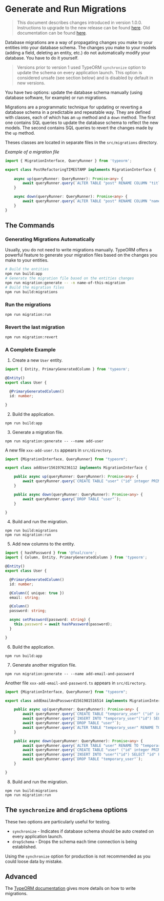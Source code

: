 # Generate and Run Migrations

> This document describes changes introduced in version 1.0.0. Instructions to upgrade to the new release can be found [here](https://github.com/FoalTS/foal/releases/tag/v1.0.0). Old documentation can be found [here]().

Database migrations are a way of propagating changes you make to your entities into your database schema. The changes you make to your models (adding a field, deleting an entity, etc.) do not automatically modify your database. You have to do it yourself.

> Versions prior to version 1 used TypeORM `synchronize` option to update the schema on every application launch. This option is considered unsafe (see section below) and is disabled by default in new versions.

You have two options: update the database schema manually (using database software, for example) or run migrations.

Migrations are a programmatic technique for updating or reverting a database schema in a predictable and repeatable way. They are defined with classes, each of which has an `up` method and a `down` method. The first one contains SQL queries to update the database schema to reflect the new models. The second contains SQL queries to revert the changes made by the `up` method.

Theses classes are located in separate files in the `src/migrations` directory.

*Example of a migration file*
```typescript
import { MigrationInterface, QueryRunner } from 'typeorm';

export class PostRefactoringTIMESTAMP implements MigrationInterface {
    
    async up(queryRunner: QueryRunner): Promise<any> {
        await queryRunner.query(`ALTER TABLE "post" RENAME COLUMN "title" TO "name"`);
    }

    async down(queryRunner: QueryRunner): Promise<any> { 
        await queryRunner.query(`ALTER TABLE "post" RENAME COLUMN "name" TO "title"`); // reverts things made in "up" method
    }
}
```

## The Commands

### Generating Migrations Automatically

Usually, you do not need to write migrations manually. TypeORM offers a powerful feature to generate your migration files based on the changes you make to your entities.

```sh
# Build the entities
npm run build:app
# Generate the migration file based on the entities changes
npm run migration:generate -- -n name-of-this-migration
# Build the migration files
npm run build:migrations
```

### Run the migrations

```sh
npm run migration:run
```

### Revert the last migration

```sh
npm run migration:revert
```

### A Complete Example

1. Create a new `User` entity.

```typescript
import { Entity, PrimaryGeneratedColumn } from 'typeorm';

@Entity()
export class User {

  @PrimaryGeneratedColumn()
  id: number;

}
```

2. Build the application.

```
npm run build:app
```

3. Generate a migration file.

```
npm run migration:generate -- --name add-user
```

A new file `xxx-add-user.ts` appears in `src/directory`.

```typescript
import {MigrationInterface, QueryRunner} from "typeorm";

export class addUser1561976236112 implements MigrationInterface {

    public async up(queryRunner: QueryRunner): Promise<any> {
        await queryRunner.query(`CREATE TABLE "user" ("id" integer PRIMARY KEY AUTOINCREMENT NOT NULL)`);
    }

    public async down(queryRunner: QueryRunner): Promise<any> {
        await queryRunner.query(`DROP TABLE "user"`);
    }

}

```

4. Build and run the migration.

```
npm run build:migrations
npm run migration:run
```

5. Add new columns to the entity.

```typescript
import { hashPassword } from '@foal/core';
import { Column, Entity, PrimaryGeneratedColumn } from 'typeorm';

@Entity()
export class User {

  @PrimaryGeneratedColumn()
  id: number;

  @Column({ unique: true })
  email: string;

  @Column()
  password: string;

  async setPassword(password: string) {
    this.password = await hashPassword(password);
  }

}

```

6. Build the application.

```
npm run build:app
```

7. Generate another migration file.

```
npm run migration:generate -- --name add-email-and-password
```

Another file `xxx-add-email-and-password.ts` appears in `src/directory`.

```typescript
import {MigrationInterface, QueryRunner} from "typeorm";

export class addEmailAndPassword1561981516514 implements MigrationInterface {

    public async up(queryRunner: QueryRunner): Promise<any> {
        await queryRunner.query(`CREATE TABLE "temporary_user" ("id" integer PRIMARY KEY AUTOINCREMENT NOT NULL, "email" varchar NOT NULL, "password" varchar NOT NULL, CONSTRAINT "UQ_ed766a9782779b8390a2a81f444" UNIQUE ("email"))`);
        await queryRunner.query(`INSERT INTO "temporary_user"("id") SELECT "id" FROM "user"`);
        await queryRunner.query(`DROP TABLE "user"`);
        await queryRunner.query(`ALTER TABLE "temporary_user" RENAME TO "user"`);
    }

    public async down(queryRunner: QueryRunner): Promise<any> {
        await queryRunner.query(`ALTER TABLE "user" RENAME TO "temporary_user"`);
        await queryRunner.query(`CREATE TABLE "user" ("id" integer PRIMARY KEY AUTOINCREMENT NOT NULL)`);
        await queryRunner.query(`INSERT INTO "user"("id") SELECT "id" FROM "temporary_user"`);
        await queryRunner.query(`DROP TABLE "temporary_user"`);
    }

}

```

8. Build and run the migration.

```
npm run build:migrations
npm run migration:run
```

## The `synchronize` and `dropSchema` options

These two options are particularly useful for testing.

- `synchronize` - Indicates if database schema should be auto created on every application launch.
- `dropSchema` - Drops the schema each time connection is being established.

Using the `synchronize` option for production is not recommended as you could loose data by mistake.

## Advanced

The [TypeORM documentation](http://typeorm.io/#/migrations) gives more details on how to write migrations.